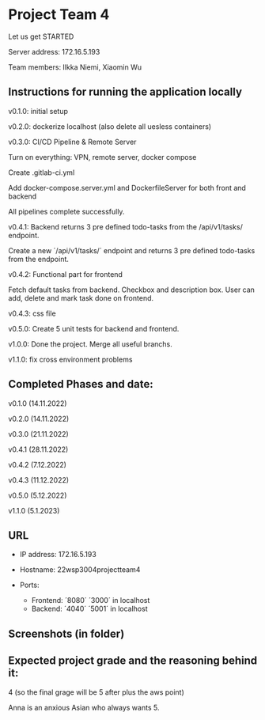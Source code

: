 # Project Team 4

Let us get STARTED

Server address: 172.16.5.193

Team members: Ilkka Niemi, Xiaomin Wu



## Instructions for running the application locally
 v0.1.0: initial setup

 v0.2.0: dockerize localhost (also delete all uesless containers)

 v0.3.0: CI/CD Pipeline & Remote Server

 Turn on everything: VPN, remote server, docker compose
 
 Create .gitlab-ci.yml 

 Add docker-compose.server.yml and DockerfileServer for both front and backend

 All pipelines complete successfully.

 v0.4.1: Backend returns 3 pre defined todo-tasks from the /api/v1/tasks/ endpoint.

 Create a new ´/api/v1/tasks/´ endpoint and returns 3 pre defined todo-tasks from the endpoint.

 v0.4.2: Functional part for frontend

 Fetch default tasks from backend. Checkbox and description box. User can add, delete and mark task done on frontend.

 v0.4.3: css file

 v0.5.0: Create 5 unit tests for backend and frontend.   

 v1.0.0: Done the project. Merge all useful branchs.

 v1.1.0: fix cross environment problems



## Completed Phases and date:
 v0.1.0 (14.11.2022)

 v0.2.0 (14.11.2022)

 v0.3.0 (21.11.2022)

 v0.4.1 (28.11.2022)

 v0.4.2 (7.12.2022)

 v0.4.3 (11.12.2022) 
 
 v0.5.0 (5.12.2022)

 v1.1.0 (5.1.2023)


## URL

- IP address: 172.16.5.193

- Hostname: 22wsp3004projectteam4

- Ports:
    - Frontend: ´8080´
                ´3000´ in localhost
    - Backend:  ´4040´
                ´5001´ in localhost

## Screenshots (in folder)


## Expected project grade and the reasoning behind it:
  4 (so the final grage will be 5 after plus the aws point)

  Anna is an anxious Asian who always wants 5.
